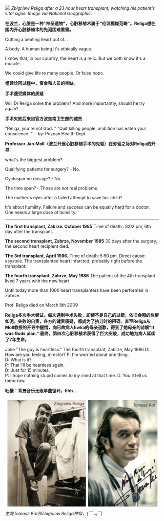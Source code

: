 
![](http://cdn.zmescience.com/wp-content/uploads/2015/01/humans-of-world-powerful-portrait-photography-17__880.jpg)
*Zbigniew Religa after a 23 hour heart transplant, watching his patient’s vital signs. Image via National Geographic.*

**在波兰，心脏是一种"神圣遗物"，心脏移植术属于"伦理模糊范畴"。Religa想在国内开心脏移植术的先河困难重重。**

Cutting a beating heart out of... 

A body. A human being.It's ethically vague.

I know that, in our country, the heart is a relic. But we both know it's a muscle.

We could give life to many people. Or false hope.

**组建诊所过程中，资金和人员的空缺。**

**手术遭受媒体的质疑**

Will Dr Religa solve the problem? And more importantly, should he try again?

**手术失败后来自官方波兹南卫生部的谴责**

"Religa, you're not God. "
"Quit killing people, ambition has eaten your conscience. "
--by: Poznan Health Dept. 

**Professor Jan.Moll（波兰开展心脏移植手术的先驱）在弥留之际对Religa的开导**

what's the biggest problem?

Qualifying patients for surgery?  - No.

Cyclosporine dosage?    - No.

The time span?    - Those are not real problems.

The mother's eyes after a failed attempt to save her child?

It's about humility. Failure and success can be equally hard for a doctor. One needs a large dose of humility.

***
**The first transplant, Zabrze. October 1985**
Time of death : 8:02 pm, 6th day after the transplant.

**The second transplant, Zabrze, November 1985**
30 days after the surgery, the second heart recipient died.

**The 3rd transplant, April 1986.**
Time of death: 5:50 pm. Direct cause: asystole. The transplanted heart infarcted, probably right before the transplant.

**The fourth transplant, Zabrze, May 1986**
The patient of the 4th transplant lived 7 years with the new heart

Until today more than 1000 heart transplanters have been performed in Zabrze.

Prof. Religa died on March 8th 2009

**Religa多次手术尝试，每次遇到手术失败，即使不是自己的过错，依旧会喝的烂醉如泥。失败的自责，各方的谴责质疑，都成为了执刀时的阻碍。直至Religa从Moll教授的开导中醒悟，向已故病人Ewka的母亲道歉，得到了她母亲的谅解"It was Gods plan." 最终，第四次心脏移植术获得了巨大突破，成功地为病人延续了7年生命。**

Joke "The guy is heartless."
The fourth transplant, Zabrze, May 1986
D: How are you feeling, director? 
P: I'm worried about one thing.  
D: What is it?               
P: That I'll be heartless again.  
D: Just for 15 minutes.      
P: I hope nothing stupid comes to my mind at that time.
D: You'll tell us tomorrow.

**吐槽：背景音乐无限单曲循环，hhh...**

![](Bogowie.png)
*主角Tomasz Kot和Zbigniew Religa神似，(￣﹁￣)*